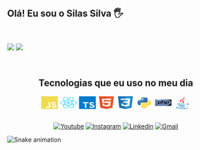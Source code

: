 ## Olá! Eu sou o Silas Silva 🖐️

<br>

<img height="160em" src="https://github-readme-stats.vercel.app/api?username=silas-silva&show_icons=true&theme=dark&include_all_commits=true&count_private=true"/> <img height="160em" src="https://github-readme-stats.vercel.app/api/top-langs/?username=silas-silva&layout=compact&langs_count=7&theme=dark"/>

<br>
<div  align="center"> 

## Tecnologias que eu uso no meu dia

  <div style="display: inline_block">
    <img align="center" alt="Silas-Js" height="30" width="40" src="https://raw.githubusercontent.com/devicons/devicon/master/icons/javascript/javascript-plain.svg">
    <img align="center" alt="React" height="30" width="40" src="https://raw.githubusercontent.com/devicons/devicon/master/icons/react/react-original.svg">
    <img align="center" alt="Typescript=" height="30" width="40" src="https://raw.githubusercontent.com/devicons/devicon/master/icons/typescript/typescript-original.svg">
    <img align="center" alt="HTML" height="30" width="40" src="https://raw.githubusercontent.com/devicons/devicon/master/icons/html5/html5-original.svg">
    <img align="center" alt="CSS" height="30" width="40" src="https://raw.githubusercontent.com/devicons/devicon/master/icons/css3/css3-original.svg">
    <img align="center" alt="Python" height="30" width="40" src="https://raw.githubusercontent.com/devicons/devicon/master/icons/python/python-original.svg">
    <img align="center" alt="PHP" height="30" width="40" src="https://raw.githubusercontent.com/devicons/devicon/master/icons/php/php-original.svg">
    <img align="center" alt="java" height="30" width="40" src="https://raw.githubusercontent.com/devicons/devicon/master/icons/java/java-original.svg">
  </div>
  <br>

  [![Youtube](https://img.shields.io/badge/YouTube-FF0000?style=for-the-badge&logo=youtube&logoColor=white)](colocarLinkDepois.colocar)
  [![Instagram](https://img.shields.io/badge/Instagram-E4405F?style=for-the-badge&logo=instagram&logoColor=white)](colocarLinkDepois.colocar)
  [![Linkedin](https://img.shields.io/badge/LinkedIn-0077B5?style=for-the-badge&logo=linkedin&logoColor=white)](colocarLinkDepois.colocar)
  [![Gmail](https://img.shields.io/badge/Gmail-D14836?style=for-the-badge&logo=gmail&logoColor=white)](colocarLinkDepois.colocar)
</div>


![Snake animation](https://github.com/silas-silva/silas-silva/blob/output/github-contribution-grid-snake.svg)
